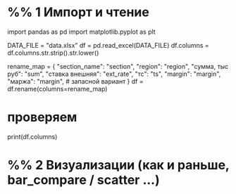 # %% 1  Импорт и чтение
import pandas as pd
import matplotlib.pyplot as plt

DATA_FILE = "data.xlsx"
df = pd.read_excel(DATA_FILE)
df.columns = df.columns.str.strip().str.lower()

rename_map = {
    "section_name": "section",
    "region": "region",
    "сумма, тыс руб": "sum",
    "ставка внешняя": "ext_rate",
    "тс": "ts",
    "margin": "margin",
    "маржа": "margin",           # запасной вариант
}
df = df.rename(columns=rename_map)

# проверяем
print(df.columns)

# %% 2  Визуализации (как и раньше, bar_compare / scatter ...)

